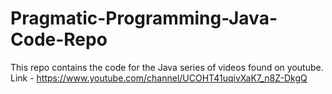 # Pragmatic-Programming-Java-Code-Repo

This repo contains the code for the Java series of videos found on youtube. <br>
Link - https://www.youtube.com/channel/UCOHT41uqivXaK7_n8Z-DkgQ
